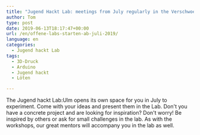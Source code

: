 ```yaml
---
title: "Jugend Hackt Lab: meetings from July regularly in the Verschwoerhaus"
author: Tom
type: post
date: 2019-06-13T18:17:47+00:00
url: /en/offene-labs-starten-ab-juli-2019/
language: en
categories:
  - Jugend hackt Lab
tags:
  - 3D-Druck
  - Arduino
  - Jugend hackt
  - Löten

---
```


The Jugend hackt Lab:Ulm opens its own space for you in July to experiment. Come with your ideas and present them in the Lab. Don't you have a concrete project and are looking for inspiration? Don't worry! Be inspired by others or ask for small challenges in the lab. As with the workshops, our great mentors will accompany you in the lab as well.
